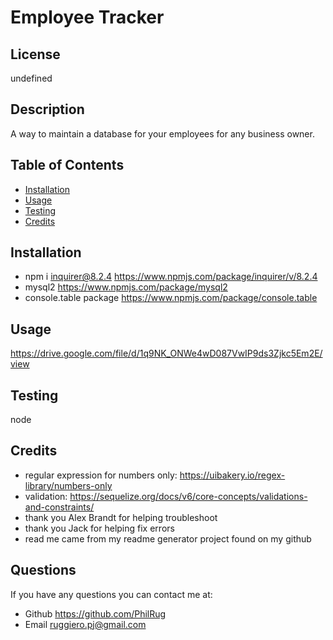 # Employee Tracker
## License

undefined
## Description
A way to maintain a database for your employees for any business owner.
    
## Table of Contents
    
- [Installation](#installation)
- [Usage](#usage)
- [Testing](#test)
- [Credits](#credits)
    
## Installation
- npm i inquirer@8.2.4 https://www.npmjs.com/package/inquirer/v/8.2.4
- mysql2 https://www.npmjs.com/package/mysql2
- console.table package https://www.npmjs.com/package/console.table
    
## Usage
https://drive.google.com/file/d/1q9NK_ONWe4wD087VwIP9ds3Zjkc5Em2E/view
    
## Testing
node

## Credits
- regular expression for numbers only: https://uibakery.io/regex-library/numbers-only
- validation: https://sequelize.org/docs/v6/core-concepts/validations-and-constraints/
- thank you Alex Brandt for helping troubleshoot
- thank you Jack for helping fix errors
- read me came from my readme generator project found on my github
## Questions
If you have any questions you can contact me at:
- Github https://github.com/PhilRug
- Email ruggiero.pj@gmail.com
